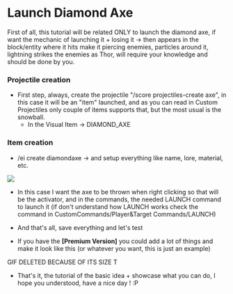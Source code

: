 # Launch Diamond Axe

First of all, this tutorial will be related ONLY to launch the diamond axe, if want the mechanic of launching it + losing it -> then appears in the block/entity where it hits make it piercing enemies, particles around it, lightning strikes the enemies as Thor, will require your knowledge and should be done by you.

### Projectile creation

* First step, always, create the projectile "/score projectiles-create axe", in this case it will be an "item" launched, and as you can read in Custom Projectiles only couple of items supports that, but the most usual is the snowball.
  * In the Visual Item -> DIAMOND\_AXE

### Item creation

* /ei create diamondaxe -> and setup everything like name, lore, material, etc.

![](<../../..//static/img/image (100).png>)

* In this case I want the axe to be thrown when right clicking so that will be the activator, and in the commands, the needed LAUNCH command to launch it (if don't understand how LAUNCH works check the command in CustomCommands/Player\&Target Commands/LAUNCH)
* And that's all, save everything and let's test

* If you have the ****\[Premium Version]**** you could add a lot of things and make it look like this (or whatever you want, this is just an example)

GIF DELETED BECAUSE OF ITS SIZE T

* That's it, the tutorial of the basic idea + showcase what you can do, I hope you understood, have a nice day ! :P
